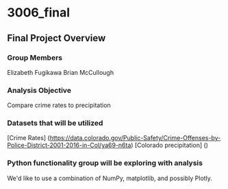 # 3006_final
## Final Project Overview
### Group Members
Elizabeth Fugikawa
Brian McCullough

### Analysis Objective
Compare crime rates to precipitation


### Datasets that will be utilized
[Crime Rates] (https://data.colorado.gov/Public-Safety/Crime-Offenses-by-Police-District-2001-2016-in-Col/ya69-n6ta)
[Colorado precipitation] ()


### Python functionality group will be exploring with analysis
We'd like to use a combination of NumPy, matplotlib, and possibly Plotly.
